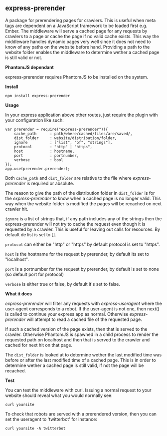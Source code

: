 ## express-prerender
A package for prerendering pages for crawlers. This is useful when meta tags are dependent on a JavaScript framework to be loaded first 
e.g. Ember. The middleware will serve a cached page for any requests by crawlers to a page or cache the page if no valid cache exists. 
This way the middleware handles dynamic pages very well since it does not need to know of any paths on the website before hand. Providing 
a path to the website folder enables the middleware to determine wether a cached page is still valid or not. 

**PhantomJS dependant**

express-prerender requires PhantomJS to be installed on the system. 


**Install**

```
npm install express-prerender
```

**Usage**

In your express application above other routes, just require the plugin with your configuration like such:
```
var prerender = require("express-prerender")({
    cache_path      : path/where/cached/files/are/saved/,
    dist_folder     : website/distribution/folder, 
    ignore          : ["list", "of", "strings"],
    protocol        : "http" | "https",
    host            : hostname,
    port            : portnumber,
    verbose         : bool
});
app.use(prerender.prerender);
```

Both `cache_path` and `dist_folder` are relative to the file where *express-prerender* is required or absolute.

The reason to give the path of the distribution folder in `dist_folder` is for the *express-prerender*
to know when a cached page is no longer valid. This way when the website folder is modified the pages will
be recached on next crawler hit.

`ignore` is a list of strings that, if any path includes any of the strings then the express-prerender will not 
try to cache the request even though it is requested by a crawler. This is useful for leaving out calls for 
resources. By default de list is set to [].

`protocol` can either be "http" or "https" by default protocol is set to "https".

`host` is the hostname for the request by prerender, by default its set to "localhost".

`port` is a portnumber for the request by prerender, by default is set to none (so default port for protocol)

`verbose` is either true or false, by default it's set to false.


**What it does**

*express-prerender* will filter any requests with *express-useragent* where the user-agent corresponds to a robot. 
If the user-agent is not one, then next() is called to continue your express app as normal. Otherwise *express-prerender* 
will attempt to read a cached file of the requested page. 

If such a cached version of the page exists, then that is served to the crawler. Otherwise PhantomJS is spawned in a child process
to render the requested path on localhost and then that is served to the crawler and cached for next hit on that page. 

The `dist_folder` is looked at to determine wether the last modified time was before or after the last modified time of a cached page. 
This is in order to determine wether a cached page is still valid, if not the page will be recached.  


**Test**

You can test the middleware with curl. Issuing a normal request to your website should reveal what you would normally see:
```
curl yoursite
```

To check that robots are served with a prerendered version, then you can set the useragent to 'twitterbot' for instance:
```
curl yoursite -A twitterbot
```
